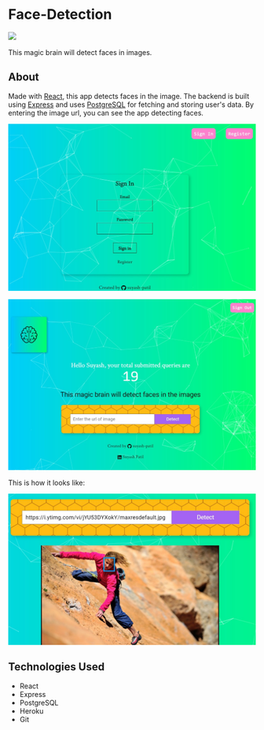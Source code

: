 # Face-Detection
![](https://img.shields.io/npm/v/npm)

This magic brain will detect faces in images.

## About
Made with [React](https://reactjs.org), this app detects faces in the image. The backend is built using [Express](https://expressjs.com) and uses [PostgreSQL](https://postgresql.org) for fetching and storing user's data. By entering the image url, you can see the app detecting faces.

![Login Page](https://github.com/suyash-patil/Face-Detection/blob/master/images/loginpage.jpg)

![Home Page](https://github.com/suyash-patil/Face-Detection/blob/master/images/homepage.jpg)

This is how it looks like: 

![Face Detected](https://github.com/suyash-patil/Face-Detection/blob/master/images/face-detected.jpg)

## Technologies Used

- React
- Express
- PostgreSQL
- Heroku
- Git